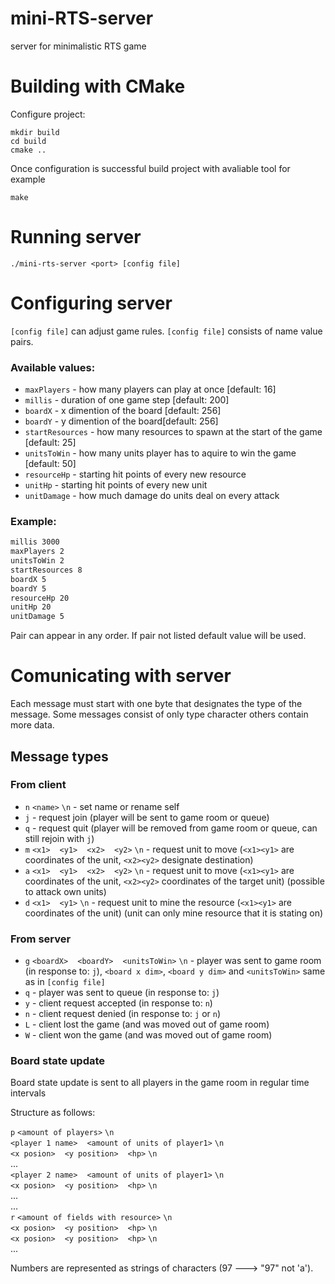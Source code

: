 # mini-RTS-server
server for minimalistic RTS game

# Building with CMake

Configure project:

```
mkdir build
cd build 
cmake ..

```

Once configuration is successful build project with avaliable tool
for example
```
make
```

# Running server

`./mini-rts-server <port> [config file]`

# Configuring server

`[config file]` can adjust game rules. `[config file]` consists of name value pairs.

### Available values:

* `maxPlayers` - how many players can play at once [default: 16]
* `millis` - duration of one game step [default: 200]
* `boardX` - x dimention of the board [default: 256]
* `boardY` - y dimention of the board[default: 256]
* `startResources` - how many resources to spawn at the start of the game [default: 25]
* `unitsToWin` - how many units player has to aquire to win the game [default: 50]
* `resourceHp` - starting hit points of every new resource
* `unitHp` - starting hit points of every new unit
* `unitDamage` - how much damage do units deal on every attack

### Example:

``` config.txt
millis 3000
maxPlayers 2
unitsToWin 2
startResources 8
boardX 5
boardY 5
resourceHp 20
unitHp 20
unitDamage 5
```

Pair can appear in any order. If pair not listed default value will be used.

# Comunicating with server

Each message must start with one byte that designates the type of the message.
Some messages consist of only type character others contain more data.

## Message types

### From client

- `n` `<name>` `\n` - set name or rename self
- `j` - request join (player will be sent to game room or queue)
- `q` - request quit (player will be removed from game room or queue, can still rejoin with `j`)
- `m` `<x1>` ` ` `<y1>` ` ` `<x2>` ` ` `<y2>` `\n` - request unit to move (`<x1><y1>` are coordinates of the unit, `<x2><y2>` designate destination)
- `a` `<x1>` ` ` `<y1>` ` ` `<x2>` ` ` `<y2>` `\n` - request unit to move (`<x1><y1>` are coordinates of the unit, `<x2><y2>` coordinates of the target unit) (possible to attack own units)
- `d` `<x1>` ` ` `<y1>` `\n` - request unit to mine the resource (`<x1><y1>` are coordinates of the unit) (unit can only mine resource that it is stating on)

### From server

- `g` `<boardX>` ` ` `<boardY>` ` ` `<unitsToWin>` `\n` - player was sent to game room (in response to: `j`), `<board x dim>`, `<board y dim>` and `<unitsToWin>` same as in `[config file]`
- `q` - player was sent to queue (in response to: `j`)
- `y` - client request accepted (in response to: `n`)
- `n` - client request denied (in response to: `j` or `n`)
- `L` - client lost the game (and was moved out of game room)
- `W` - client won the game (and was moved out of game room)
 
### Board state update

Board state update is sent to all players in the game room in regular time intervals

Structure as follows:

`p` `<amount of players>` `\n`  
`<player 1 name>` ` ` `<amount of units of player1>` `\n`  
`<x posion>` ` ` `<y position>` ` ` `<hp>` `\n`  
...  
`<player 2 name>` ` ` `<amount of units of player1>` `\n`  
`<x posion>` ` ` `<y position>` ` ` `<hp>` `\n`  
...  
...  
`r` `<amount of fields with resource>` `\n`  
`<x posion>` ` ` `<y position>` ` ` `<hp>` `\n`  
`<x posion>` ` ` `<y position>` ` ` `<hp>` `\n`  
...

Numbers are represented as strings of characters (97 ---> "97" not 'a').
